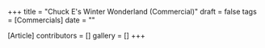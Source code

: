 +++
title = "Chuck E's Winter Wonderland (Commercial)"
draft = false
tags = [Commercials]
date = ""

[Article]
contributors = []
gallery = []
+++